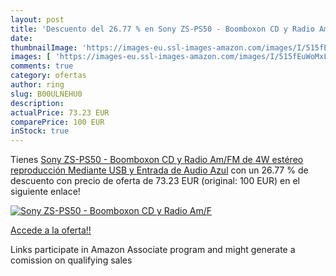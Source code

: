 ```yaml
---
layout: post
title: 'Descuento del 26.77 % en Sony ZS-PS50 - Boomboxon CD y Radio Am/F'
date: 
thumbnailImage: 'https://images-eu.ssl-images-amazon.com/images/I/515fEuWoMxL._SL200_.jpg'
images: [ 'https://images-eu.ssl-images-amazon.com/images/I/515fEuWoMxL._SL200_.jpg' ]
comments: true
category: ofertas
author: ring
slug: B00ULNEHU0
description:
actualPrice: 73.23 EUR
comparePrice: 100 EUR
inStock: true
---
```


Tienes [Sony ZS-PS50 - Boomboxon CD y Radio Am/FM de 4W  estéreo  reproducción Mediante USB y Entrada de Audio   Azul](https://www.amazon.es/dp/B00ULNEHU0/?tag=tolees-21) con un 26.77 % de descuento con precio de oferta de 73.23 EUR (original: 100 EUR) en el siguiente enlace!

[![Sony ZS-PS50 - Boomboxon CD y Radio Am/F](https://images-eu.ssl-images-amazon.com/images/I/515fEuWoMxL._SL200_.jpg)](https://www.amazon.es/dp/B00ULNEHU0/?tag=tolees-21)

[Accede a la oferta!!](https://www.amazon.es/dp/B00ULNEHU0/?tag=tolees-21)

Links participate in Amazon Associate program and might generate a comission on qualifying sales


